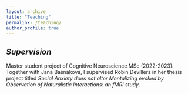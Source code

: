```yaml
---
layout: archive
title: "Teaching"
permalink: /teaching/
author_profile: true
---
```

## *Supervision*

Master student project of Cognitive Neuroscience MSc (2022-2023): Together with Jana Bašnáková, I supervised Robin Devillers in her thesis project titled *Social Anxiety does not alter Mentalizing evoked by Observation of Naturalistic Interactions: an fMRI study*.
